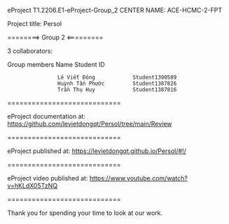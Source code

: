 eProject T1.2206.E1-eProject-Group_2
CENTER NAME: ACE-HCMC-2-FPT

Project title: Persol

========> Group 2 <=========

3 collaborators:

Group members Name Student ID

                    Lê Viết Đông            Student1390589
                    Huỳnh Tấn Phước         Student1387826
                    Trần Thụ Huy            Student1387816
============================

eProject documentation at: https://github.com/levietdongqt/Persol/tree/main/Review

============================

eProject published at: https://levietdongqt.github.io/Persol/#!/

============================

eProject video published at: https://www.youtube.com/watch?v=hKLdX05TzNQ

============================

Thank you for spending your time to look at our work.

